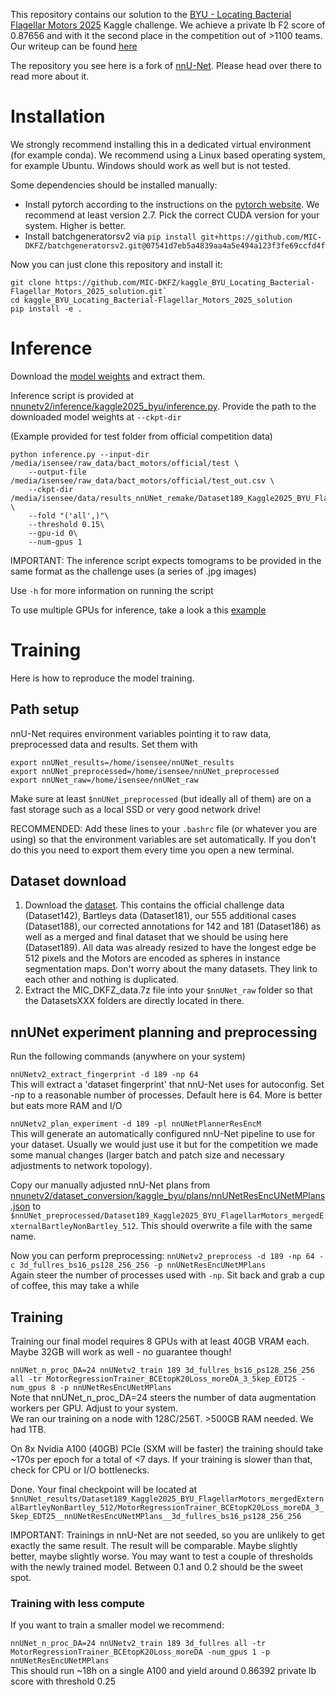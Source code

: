 This repository contains our solution to the [BYU - Locating Bacterial Flagellar Motors 2025](https://www.kaggle.com/competitions/byu-locating-bacterial-flagellar-motors-2025/overview) Kaggle challenge. We achieve a private lb F2 score of 0.87656 and with it the second place in the competition out of >1100 teams.
Our writeup can be found [here](TODO)

The repository you see here is a fork of [nnU-Net](https://github.com/MIC-DKFZ/nnUNet). Please head over there to read more about it.

# Installation
We strongly recommend installing this in a dedicated virtual environment (for example conda).
We recommend using a Linux based operating system, for example Ubuntu. Windows should work as well but is not tested.

Some dependencies should be installed manually:
- Install pytorch according to the instructions on the [pytorch website](https://pytorch.org/get-started/locally/). We recommend at least version 2.7. Pick the correct CUDA version for your system. Higher is better.
- Install batchgeneratorsv2 via `pip install git+https://github.com/MIC-DKFZ/batchgeneratorsv2.git@07541d7eb5a4839aa4a5e494a123f3fe69ccfd4f`

Now you can just clone this repository and install it:

```
git clone https://github.com/MIC-DKFZ/kaggle_BYU_Locating_Bacterial-Flagellar_Motors_2025_solution.git`
cd kaggle_BYU_Locating_Bacterial-Flagellar_Motors_2025_solution
pip install -e .
```

# Inference
Download the [model weights](Todo) and extract them. 

Inference script is provided at [nnunetv2/inference/kaggle2025_byu/inference.py](nnunetv2/inference/kaggle2025_byu/inference.py).
Provide the path to the downloaded model weights at `--ckpt-dir`

(Example provided for test folder from official competition data)
```commandline
python inference.py --input-dir /media/isensee/raw_data/bact_motors/official/test \
    --output-file /media/isensee/raw_data/bact_motors/official/test_out.csv \
    --ckpt-dir /media/isensee/data/results_nnUNet_remake/Dataset189_Kaggle2025_BYU_FlagellarMotors_mergedExternalBartleyNonBartley_512/MotorRegressionTrainer_BCEtopK20Loss_moreDA_3_5kep_EDT25__nnUNetResEncUNetMPlans__3d_fullres_bs16_ps128_256_256 \
    --fold "('all',)"\
    --threshold 0.15\
    --gpu-id 0\
    --num-gpus 1
```

IMPORTANT: The inference script expects tomograms to be provided in the same format as the challenge uses (a series of .jpg images)

Use `-h` for more information on running the script

To use multiple GPUs for inference, take a look a this [example](nnunetv2/inference/kaggle2025_byu/multigpu_inference.sh)

# Training
Here is how to reproduce the model training.

## Path setup
nnU-Net requires environment variables pointing it to raw data, preprocessed data and results. Set them with

```
export nnUNet_results=/home/isensee/nnUNet_results
export nnUNet_preprocessed=/home/isensee/nnUNet_preprocessed
export nnUNet_raw=/home/isensee/nnUNet_raw
```
Make sure at least `$nnUNet_preprocessed` (but ideally all of them) are on a fast storage such as a local SSD or very good network drive! 

RECOMMENDED: Add these lines to your `.bashrc` file (or whatever you are using) so that the environment variables are set automatically. If you don't do this you need to export them every time you open a new terminal.


## Dataset download
1. Download the [dataset](Todo). This contains the official challenge data (Dataset142), Bartleys data (Dataset181), our 555 additional cases (Dataset188), our corrected annotations for 142 and 181 (Dataset186) as well as a merged and final dataset that we should be using here (Dataset189). All data was already resized to have the longest edge be 512 pixels and the Motors are encoded as spheres in instance segmentation maps. Don't worry about the many datasets. They link to each other and nothing is duplicated.
2. Extract the MIC_DKFZ_data.7z file into your `$nnUNet_raw` folder so that the DatasetsXXX folders are directly located in there.

## nnUNet experiment planning and preprocessing
Run the following commands (anywhere on your system)

`nnUNetv2_extract_fingerprint -d 189 -np 64`\
This will extract a 'dataset fingerprint' that nnU-Net uses for autoconfig. Set -np to a reasonable number of processes. Default here is 64. More is better but eats more RAM and I/O

`nnUNetv2_plan_experiment -d 189 -pl nnUNetPlannerResEncM`\
This will generate an automatically configured nnU-Net pipeline to use for your dataset. Usually we would just use it but for the competition we made some manual changes (larger batch and patch size and necessary adjustments to network topology).

Copy our manually adjusted nnU-Net plans from [nnunetv2/dataset_conversion/kaggle_byu/plans/nnUNetResEncUNetMPlans.json](nnunetv2/dataset_conversion/kaggle_byu/plans/nnUNetResEncUNetMPlans.json) to `$nnUNet_preprocessed/Dataset189_Kaggle2025_BYU_FlagellarMotors_mergedExternalBartleyNonBartley_512`. This should overwrite a file with the same name.

Now you can perform preprocessing:
`nnUNetv2_preprocess -d 189 -np 64 -c 3d_fullres_bs16_ps128_256_256 -p nnUNetResEncUNetMPlans`\
Again steer the number of processes used with `-np`. Sit back and grab a cup of coffee, this may take a while

## Training
Training our final model requires 8 GPUs with at least 40GB VRAM each. Maybe 32GB will work as well - no guarantee though!

`nnUNet_n_proc_DA=24 nnUNetv2_train 189 3d_fullres_bs16_ps128_256_256 all -tr MotorRegressionTrainer_BCEtopK20Loss_moreDA_3_5kep_EDT25 -num_gpus 8 -p nnUNetResEncUNetMPlans`\
Note that nnUNet_n_proc_DA=24 steers the number of data augmentation workers per GPU. Adjust to your system.\
We ran our training on a node with 128C/256T. >500GB RAM needed. We had 1TB.


On 8x Nvidia A100 (40GB) PCIe (SXM will be faster) the training should take ~170s per epoch for a total of <7 days. If your training is slower than that, check for CPU or I/O bottlenecks.

Done. Your final checkpoint will be located at `$nnUNet_results/Dataset189_Kaggle2025_BYU_FlagellarMotors_mergedExternalBartleyNonBartley_512/MotorRegressionTrainer_BCEtopK20Loss_moreDA_3_5kep_EDT25__nnUNetResEncUNetMPlans__3d_fullres_bs16_ps128_256_256`

IMPORTANT: Trainings in nnU-Net are not seeded, so you are unlikely to get exactly the same result. The result will be comparable. Maybe slightly better, maybe slightly worse. You may want to test a couple of thresholds with the newly trained model. Between 0.1 and 0.2 should be the sweet spot.

### Training with less compute
If you want to train a smaller model we recommend:

`nnUNet_n_proc_DA=24 nnUNetv2_train 189 3d_fullres all -tr MotorRegressionTrainer_BCEtopK20Loss_moreDA -num_gpus 1 -p nnUNetResEncUNetMPlans`\
This should run ~18h on a single A100 and yield around 0.86392 private lb score with threshold 0.25
